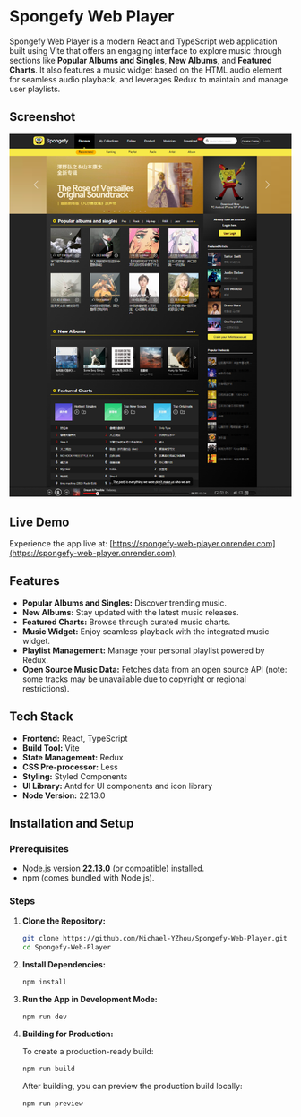 # Spongefy Web Player

Spongefy Web Player is a modern React and TypeScript web application built using Vite that offers an engaging interface to explore music through sections like **Popular Albums and Singles**, **New Albums**, and **Featured Charts**. It also features a music widget based on the HTML audio element for seamless audio playback, and leverages Redux to maintain and manage user playlists.

## Screenshot

![Screenshot of Spongefy Web Player](./public/spongefy-web-player.png)

## Live Demo

Experience the app live at: [https://spongefy-web-player.onrender.com](https://spongefy-web-player.onrender.com)

## Features

- **Popular Albums and Singles:** Discover trending music.
- **New Albums:** Stay updated with the latest music releases.
- **Featured Charts:** Browse through curated music charts.
- **Music Widget:** Enjoy seamless playback with the integrated music widget.
- **Playlist Management:** Manage your personal playlist powered by Redux.
- **Open Source Music Data:** Fetches data from an open source API (note: some tracks may be unavailable due to copyright or regional restrictions).

## Tech Stack

- **Frontend:** React, TypeScript
- **Build Tool:** Vite
- **State Management:** Redux
- **CSS Pre-processor:** Less
- **Styling:** Styled Components
- **UI Library:** Antd for UI components and icon library
- **Node Version:** 22.13.0

## Installation and Setup

### Prerequisites

- [Node.js](https://nodejs.org/) version **22.13.0** (or compatible) installed.
- npm (comes bundled with Node.js).

### Steps

1. **Clone the Repository:**

   ```bash
   git clone https://github.com/Michael-YZhou/Spongefy-Web-Player.git
   cd Spongefy-Web-Player
   ```

2. **Install Dependencies:**

   ```bash
   npm install
   ```

3. **Run the App in Development Mode:**

   ```bash
   npm run dev
   ```

4. **Building for Production:**

   To create a production-ready build:

   ```bash
   npm run build
   ```

   After building, you can preview the production build locally:

   ```bash
   npm run preview
   ```

